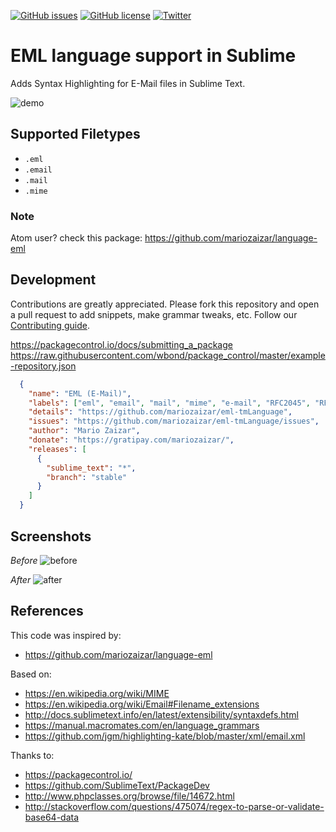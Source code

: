[![GitHub issues](https://img.shields.io/github/issues/mariozaizar/eml-tmLanguage.svg)](https://github.com/mariozaizar/eml-tmLanguage/issues)
[![GitHub license](https://img.shields.io/badge/license-MIT-blue.svg)](https://raw.githubusercontent.com/mariozaizar/eml-tmLanguage/master/LICENSE.md)
[![Twitter](https://img.shields.io/twitter/url/https/github.com/mariozaizar/eml-tmLanguage.svg?style=social)](https://twitter.com/mariozaizar)

# EML language support in Sublime

Adds Syntax Highlighting for E-Mail files in Sublime Text.

![demo](https://cloud.githubusercontent.com/assets/164819/17239976/1f52ad0e-551d-11e6-99ad-20f613325ba2.gif)

## Supported Filetypes

* `.eml`
* `.email`
* `.mail`
* `.mime`

### Note

Atom user? check this package: https://github.com/mariozaizar/language-eml

## Development

Contributions are greatly appreciated. Please fork this repository and open a pull request to add snippets, make grammar tweaks, etc. Follow our [Contributing guide](.github/CONTRIBUTING.md).

https://packagecontrol.io/docs/submitting_a_package
https://raw.githubusercontent.com/wbond/package_control/master/example-repository.json

```json
  {
    "name": "EML (E-Mail)",
    "labels": ["eml", "email", "mail", "mime", "e-mail", "RFC2045", "RFC2046", "RFC2047", "RFC4288", "RFC4289", "RFC2049"],
    "details": "https://github.com/mariozaizar/eml-tmLanguage",
    "issues": "https://github.com/mariozaizar/eml-tmLanguage/issues",
    "author": "Mario Zaizar",
    "donate": "https://gratipay.com/mariozaizar/",
    "releases": [
      {
        "sublime_text": "*",
        "branch": "stable"
      }
    ]
  }
```

## Screenshots

*Before*
![before](https://cloud.githubusercontent.com/assets/164819/17238885/66b255d6-5514-11e6-8edd-6489a92938fa.png)

*After*
![after](https://cloud.githubusercontent.com/assets/164819/17240008/4f03248e-551d-11e6-864e-302a9323b449.png)

## References

This code was inspired by:
- https://github.com/mariozaizar/language-eml

Based on:
- https://en.wikipedia.org/wiki/MIME
- https://en.wikipedia.org/wiki/Email#Filename_extensions
- http://docs.sublimetext.info/en/latest/extensibility/syntaxdefs.html
- https://manual.macromates.com/en/language_grammars
- https://github.com/jgm/highlighting-kate/blob/master/xml/email.xml

Thanks to:
- https://packagecontrol.io/
- https://github.com/SublimeText/PackageDev
- http://www.phpclasses.org/browse/file/14672.html
- http://stackoverflow.com/questions/475074/regex-to-parse-or-validate-base64-data
